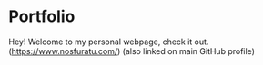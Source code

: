 # Portfolio
Hey! Welcome to my personal webpage, check it out.
(https://www.nosfuratu.com/)
(also linked on main GitHub profile)
